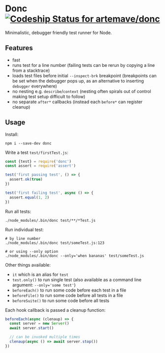 # Donc [![Codeship Status for artemave/donc](https://app.codeship.com/projects/26cc3310-4549-0138-6faa-623c142c33e2/status?branch=master)](https://app.codeship.com/projects/388462)

Minimalistic, debugger friendly test runner for Node.

## Features

- fast
- runs test for a line number (failing tests can be rerun by copying a line from a stacktrace)
- loads test files before initial `--inspect-brk` breakpoint (breakpoints can be set when the debugger pops up, as an alternative to inserting `debugger` everywhere)
- no nesting e.g. `describe`/`context` (nesting often spirals out of control making test setup difficult to follow)
- no separate `after*` callbacks (instead each `before*` can register cleanup)

## Usage

Install:

    npm i --save-dev donc


Write a test `test/firstTest.js`:

```javascript
const {test} = require('donc')
const assert = require('assert')

test('first passing test', () => {
  assert.ok(true)
})

test('first failing test', async () => {
  assert.equal(1, 2)
})
```

Run all tests:

    ./node_modules/.bin/donc test/**/*Test.js

Run individual test:

    # by line number
    ./node_modules/.bin/donc test/someTest.js:123
    
    # or using --only option
    ./node_modules/.bin/donc --only='when bananas' test/someTest.js

Other things available:

- `it` which is an alias for `test`
- `test.only()` to run single test (also available as a command line argument: `--only='some test'`)
- `beforeEach()` to run some code before each test in a file
- `beforeFile()` to run some code before all tests in a file
- `beforeSuite()` to run some code before all tests

Each hook callback is passed a cleanup function:

```javascript
beforeEach(async (clenaup) => {
  const server = new Server()
  await server.start()

  // can be invoked multiple times
  clenaup(async () => await server.stop())
})
```
